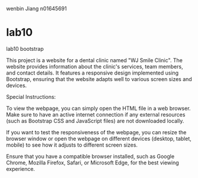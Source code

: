 wenbin Jiang
n01645691 

# lab10
 lab10 bootstrap

This project is a website for a dental clinic named "WJ Smile Clinic". The website provides information about the clinic's services, team members, and contact details. It features a responsive design implemented using Bootstrap, ensuring that the website adapts well to various screen sizes and devices.

Special Instructions:

To view the webpage, you can simply open the HTML file in a web browser. Make sure to have an active internet connection if any external resources (such as Bootstrap CSS and JavaScript files) are not downloaded locally.

If you want to test the responsiveness of the webpage, you can resize the browser window or open the webpage on different devices (desktop, tablet, mobile) to see how it adjusts to different screen sizes.

Ensure that you have a compatible browser installed, such as Google Chrome, Mozilla Firefox, Safari, or Microsoft Edge, for the best viewing experience.
